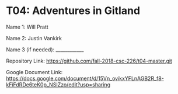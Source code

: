# T04: Adventures in Gitland

Name 1: Will Pratt

Name 2: Justin Vankirk

Name 3 (if needed): ____________

Repository Link: https://github.com/fall-2018-csc-226/t04-master.git

Google Document Link: https://docs.google.com/document/d/15Vn_ovikxYFLnAGB2R_f8-kFiFdRDe6teK0p_NSIZzo/edit?usp=sharing
